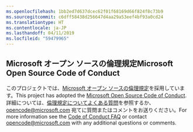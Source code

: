 ```yaml
---
ms.openlocfilehash: 1bb2ed7d637dcec62f01f68169d66f824f8c73b9
ms.sourcegitcommit: c6dff58438d256647d4aa29a53eef4bf93a0cd24
ms.translationtype: HT
ms.contentlocale: ja-JP
ms.lasthandoff: 04/11/2019
ms.locfileid: "59479965"
---
```

## <a name="microsoft-open-source-code-of-conduct"></a><span data-ttu-id="876a7-101">Microsoft オープン ソースの倫理規定</span><span class="sxs-lookup"><span data-stu-id="876a7-101">Microsoft Open Source Code of Conduct</span></span>

<span data-ttu-id="876a7-102">このプロジェクトでは、[Microsoft オープン ソースの倫理規定](https://opensource.microsoft.com/codeofconduct/)を採用しています。</span><span class="sxs-lookup"><span data-stu-id="876a7-102">This project has adopted the [Microsoft Open Source Code of Conduct](https://opensource.microsoft.com/codeofconduct/).</span></span>
<span data-ttu-id="876a7-103">詳細については、[倫理規定についてよくある質問](https://opensource.microsoft.com/codeofconduct/faq/)を参照するか、[opencode@microsoft.com](mailto:opencode@microsoft.com) 宛てに質問またはコメントをお送りください。</span><span class="sxs-lookup"><span data-stu-id="876a7-103">For more information see the [Code of Conduct FAQ](https://opensource.microsoft.com/codeofconduct/faq/) or contact [opencode@microsoft.com](mailto:opencode@microsoft.com) with any additional questions or comments.</span></span>

